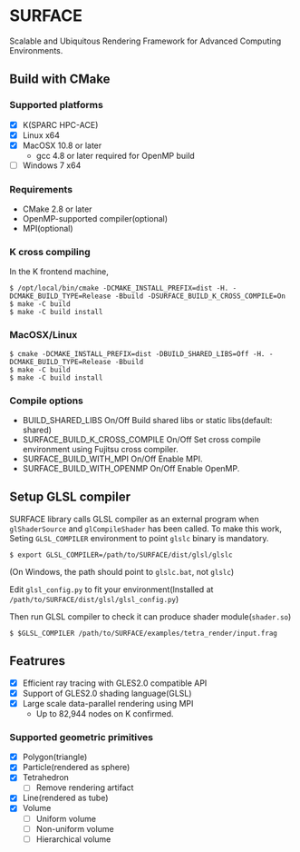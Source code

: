 # SURFACE

Scalable and Ubiquitous Rendering Framework for Advanced Computing Environments.

## Build with CMake

### Supported platforms

* [x] K(SPARC HPC-ACE)
* [x] Linux x64
* [x] MacOSX 10.8 or later
  * gcc 4.8 or later required for OpenMP build
* [ ] Windows 7 x64

### Requirements

* CMake 2.8 or later
* OpenMP-supported compiler(optional)
* MPI(optional)

### K cross compiling 

In the K frontend machine,

    $ /opt/local/bin/cmake -DCMAKE_INSTALL_PREFIX=dist -H. -DCMAKE_BUILD_TYPE=Release -Bbuild -DSURFACE_BUILD_K_CROSS_COMPILE=On
    $ make -C build
    $ make -C build install

### MacOSX/Linux 

    $ cmake -DCMAKE_INSTALL_PREFIX=dist -DBUILD_SHARED_LIBS=Off -H. -DCMAKE_BUILD_TYPE=Release -Bbuild
    $ make -C build
    $ make -C build install

### Compile options

* BUILD_SHARED_LIBS On/Off Build shared libs or static libs(default: shared)
* SURFACE_BUILD_K_CROSS_COMPILE On/Off Set cross compile environment using Fujitsu cross compiler.
* SURFACE_BUILD_WITH_MPI On/Off Enable MPI.
* SURFACE_BUILD_WITH_OPENMP On/Off Enable OpenMP.

## Setup GLSL compiler

SURFACE library calls GLSL compiler as an external program when `glShaderSource` and `glCompileShader` has been called. To make this work, Seting `GLSL_COMPILER` environment to point `glslc` binary is mandatory.

    $ export GLSL_COMPILER=/path/to/SURFACE/dist/glsl/glslc

(On Windows, the path should point to `glslc.bat`, not `glslc`)

Edit `glsl_config.py` to fit your environment(Installed at `/path/to/SURFACE/dist/glsl/glsl_config.py`)

Then run GLSL compiler to check it can produce shader module(`shader.so`)

    $ $GLSL_COMPILER /path/to/SURFACE/examples/tetra_render/input.frag 

## Featrures

* [x] Efficient ray tracing with GLES2.0 compatible API 
* [x] Support of GLES2.0 shading language(GLSL)
* [x] Large scale data-parallel rendering using MPI
  * Up to 82,944 nodes on K confirmed.

### Supported geometric primitives

* [x] Polygon(triangle)
* [x] Particle(rendered as sphere)
* [x] Tetrahedron
  * [ ] Remove rendering artifact
* [x] Line(rendered as tube)
* [x] Volume
  * [ ] Uniform volume
  * [ ] Non-uniform volume
  * [ ] Hierarchical volume
